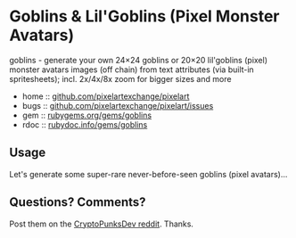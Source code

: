 # Goblins & Lil'Goblins (Pixel Monster Avatars)

goblins - generate your own 24×24 goblins or 20×20 lil'goblins (pixel) monster avatars images (off chain) from text attributes (via built-in spritesheets); incl. 2x/4x/8x zoom for bigger sizes and more



* home  :: [github.com/pixelartexchange/pixelart](https://github.com/pixelartexchange/pixelart)
* bugs  :: [github.com/pixelartexchange/pixelart/issues](https://github.com/pixelartexchange/pixelart/issues)
* gem   :: [rubygems.org/gems/goblins](https://rubygems.org/gems/goblins)
* rdoc  :: [rubydoc.info/gems/goblins](http://rubydoc.info/gems/goblins)




##  Usage

Let's generate some super-rare never-before-seen
goblins (pixel avatars)...




## Questions? Comments?

Post them on the [CryptoPunksDev reddit](https://old.reddit.com/r/CryptoPunksDev). Thanks.
